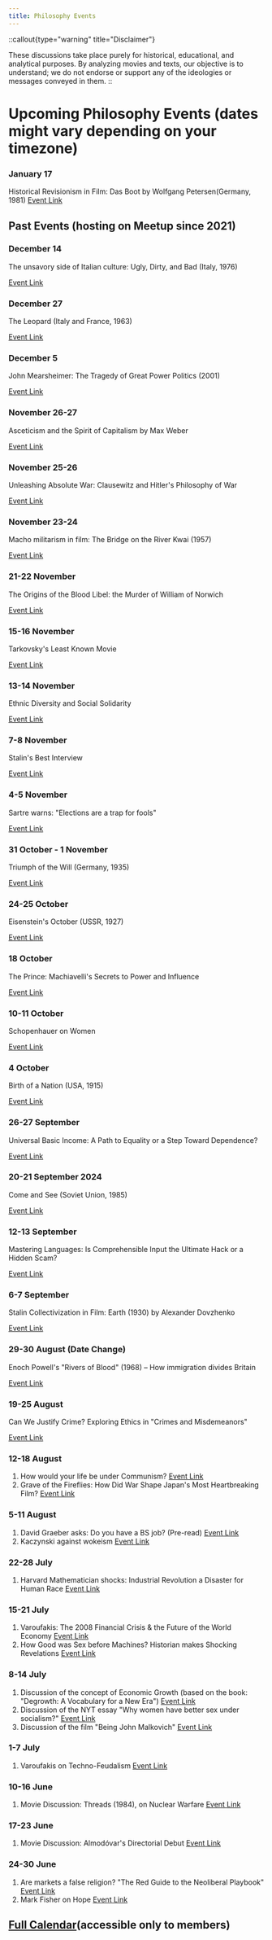 ```yaml
---
title: Philosophy Events
---
```


<!--INFO: auto fetch?-->

<!--TODO: vue component it -->

::callout{type="warning" title="Disclaimer"}

These discussions take place purely for historical, educational, and analytical purposes. By analyzing movies and texts, our objective is to understand; we do not endorse or support any of the ideologies or messages conveyed in them.
::

# Upcoming Philosophy Events (dates might vary depending on your timezone)

<!-- TODO: vue component -->

### January 17

Historical Revisionism in Film: Das Boot by Wolfgang Petersen(Germany, 1981)
[Event Link](https://www.meetup.com/the-toronto-philosophy-meetup/events/305517734/)

## Past Events (hosting on Meetup since 2021)

### December 14

The unsavory side of Italian culture: Ugly, Dirty, and Bad (Italy, 1976)

[Event Link](https://www.meetup.com/the-toronto-philosophy-meetup/events/304483875/)

### December 27

The Leopard (Italy and France, 1963)

[Event Link](https://www.meetup.com/the-toronto-philosophy-meetup/events/304571633/)

### December 5

John Mearsheimer: The Tragedy of Great Power Politics (2001)

[Event Link](https://www.meetup.com/the-toronto-philosophy-meetup/events/304753410/)

### November 26-27

Asceticism and the Spirit of Capitalism by Max Weber

[Event Link](https://www.meetup.com/the-toronto-philosophy-meetup/events/304591477/)

### November 25-26

Unleashing Absolute War: Clausewitz and Hitler's Philosophy of War

[Event Link](https://www.meetup.com/the-toronto-philosophy-meetup/events/304483406/)

### November 23-24

Macho militarism in film: The Bridge on the River Kwai (1957)

[Event Link](https://www.meetup.com/the-toronto-philosophy-meetup/events/304212498)

### 21-22 November

The Origins of the Blood Libel: the Murder of William of Norwich

[Event Link](https://www.meetup.com/the-toronto-philosophy-meetup/events/304074411/)

### 15-16 November

Tarkovsky's Least Known Movie

[Event Link](https://www.meetup.com/the-toronto-philosophy-meetup/events/303622816/)

### 13-14 November

Ethnic Diversity and Social Solidarity

[Event Link](https://www.meetup.com/the-toronto-philosophy-meetup/events/304233001/)

### 7-8 November

Stalin's Best Interview

[Event Link](https://www.meetup.com/the-toronto-philosophy-meetup/events/303623352/)

### 4-5 November

Sartre warns: "Elections are a trap for fools"

[Event Link](https://www.meetup.com/the-toronto-philosophy-meetup/events/304245944/)

### 31 October - 1 November

Triumph of the Will (Germany, 1935)

[Event Link](https://www.meetup.com/the-toronto-philosophy-meetup/events/303308012/)

### 24-25 October

Eisenstein's October (USSR, 1927)

[Event Link](https://www.meetup.com/the-toronto-philosophy-meetup/events/303308022/)

### 18 October

The Prince: Machiavelli's Secrets to Power and Influence

[Event Link](https://www.meetup.com/the-toronto-philosophy-meetup/events/303972447/)

### 10-11 October

Schopenhauer on Women

[Event Link](https://www.meetup.com/the-toronto-philosophy-meetup/events/303608551/?slug=the-toronto-philosophy-meetup&eventId=303608551)

### 4 October

Birth of a Nation (USA, 1915)

[Event Link](https://www.meetup.com/the-toronto-philosophy-meetup/events/303170383/)

### 26-27 September

Universal Basic Income: A Path to Equality or a Step Toward Dependence?

[Event Link](https://www.meetup.com/the-toronto-philosophy-meetup/events/302876600/)

### 20-21 September 2024

Come and See (Soviet Union, 1985)

[Event Link](https://www.meetup.com/the-toronto-philosophy-meetup/events/303153196/)

### 12-13 September

Mastering Languages: Is Comprehensible Input the Ultimate Hack or a Hidden Scam?

[Event Link](https://www.meetup.com/the-toronto-philosophy-meetup/events/302808722/)

### 6-7 September

Stalin Collectivization in Film: Earth (1930) by Alexander Dovzhenko

[Event Link](https://www.meetup.com/the-toronto-philosophy-meetup/events/302874962/)

### 29-30 August (Date Change)

Enoch Powell's "Rivers of Blood" (1968) – How immigration divides Britain

[Event Link](https://www.meetup.com/the-toronto-philosophy-meetup/events/302753032/)

### 19-25 August

Can We Justify Crime? Exploring Ethics in "Crimes and Misdemeanors"

[Event Link](https://www.meetup.com/the-toronto-philosophy-meetup/events/302735249/)

### 12-18 August

1. How would your life be under Communism? [Event Link](https://www.meetup.com/the-toronto-philosophy-meetup/events/302474207/)
2. Grave of the Fireflies: How Did War Shape Japan's Most Heartbreaking Film? [Event Link](https://www.meetup.com/the-toronto-philosophy-meetup/events/302734689/)

### 5-11 August

1. David Graeber asks: Do you have a BS job? (Pre-read) [Event Link](https://www.meetup.com/the-toronto-philosophy-meetup/events/302464780/)
2. Kaczynski against wokeism [Event Link](https://www.meetup.com/the-toronto-philosophy-meetup/events/302464920/)

### 22-28 July

1. Harvard Mathematician shocks: Industrial Revolution a Disaster for Human Race [Event Link](https://www.meetup.com/the-toronto-philosophy-meetup/events/302211717/)

### 15-21 July

1. Varoufakis: The 2008 Financial Crisis & the Future of the World Economy [Event Link](https://www.meetup.com/the-toronto-philosophy-meetup/events/302078011/)
2. How Good was Sex before Machines? Historian makes Shocking Revelations [Event Link](https://www.meetup.com/the-toronto-philosophy-meetup/events/302153329/)

### 8-14 July

1. Discussion of the concept of Economic Growth (based on the book: "Degrowth: A Vocabulary for a New Era") [Event Link](https://www.meetup.com/the-toronto-philosophy-meetup/events/301993316/?slug=the-toronto-philosophy-meetup&eventId=301993316&isFirstPublish=true)
2. Discussion of the NYT essay "Why women have better sex under socialism?" [Event Link](https://www.meetup.com/the-toronto-philosophy-meetup/events/302007606/?isFirstPublish=true)
3. Discussion of the film "Being John Malkovich" [Event Link](https://www.meetup.com/the-toronto-philosophy-meetup/events/301908654/?slug=the-toronto-philosophy-meetup&eventId=301908654&isFirstPublish=true)

### 1-7 July

1. Varoufakis on Techno-Feudalism [Event Link](https://www.meetup.com/the-toronto-philosophy-meetup/events/301892867/)

### 10-16 June

1. Movie Discussion: Threads (1984), on Nuclear Warfare [Event Link](https://www.meetup.com/the-toronto-philosophy-meetup/events/301381294/)

### 17-23 June

1. Movie Discussion: Almodóvar's Directorial Debut [Event Link](https://www.meetup.com/the-toronto-philosophy-meetup/events/301392281/)

### 24-30 June

1. Are markets a false religion? "The Red Guide to the Neoliberal Playbook" [Event Link](https://www.meetup.com/the-toronto-philosophy-meetup/events/301637290/)
2. Mark Fisher on Hope [Event Link](https://www.meetup.com/the-toronto-philosophy-meetup/events/301480741/)

## [Full Calendar](https://www.meetup.com/The-Toronto-Philosophy-Meetup/events/calendar)(accessible only to members)
